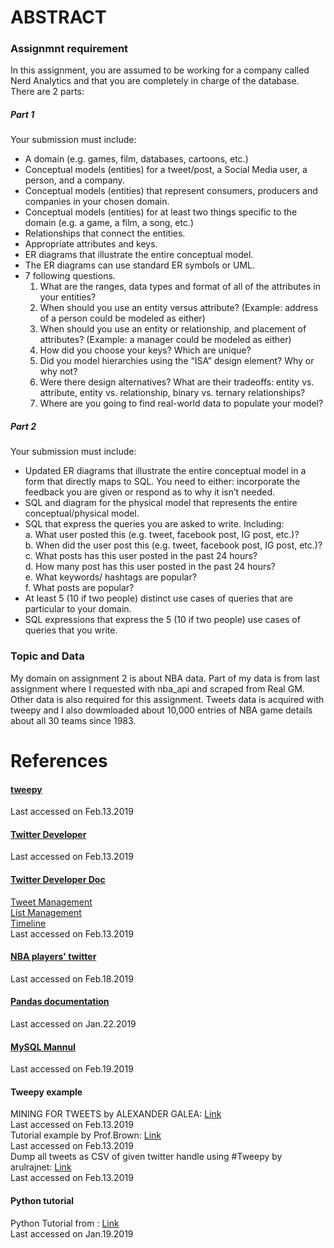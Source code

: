# ABSTRACT
### Assignmnt requirement
In this assignment, you are assumed to be working for a company called Nerd Analytics and that you are
completely in charge of the database. There are 2 parts:
##### Part 1
Your submission must include:
- A domain (e.g. games, film, databases, cartoons, etc.)
- Conceptual models (entities) for a tweet/post, a Social Media user, a person, and a company.
- Conceptual models (entities) that represent consumers, producers and companies in your chosen domain.
- Conceptual models (entities) for at least two things specific to the domain (e.g. a game, a film, a
song, etc.)
- Relationships that connect the entities.
- Appropriate attributes and keys.
- ER diagrams that illustrate the entire conceptual model.
- The ER diagrams can use standard ER symbols or UML.
- 7 following questions.
    1. What are the ranges, data types and format of all of the attributes in your entities?
    2. When should you use an entity versus attribute? (Example: address of a person could be
modeled as either)
    3. When should you use an entity or relationship, and placement of attributes? (Example: a
manager could be modeled as either)
    4. How did you choose your keys? Which are unique?
    5. Did you model hierarchies using the “ISA” design element? Why or why not?
    6. Were there design alternatives? What are their tradeoffs: entity vs. attribute, entity vs.
    relationship, binary vs. ternary relationships?
    7. Where are you going to find real-world data to populate your model?
##### Part 2
Your submission must include:
- Updated ER diagrams that illustrate the entire conceptual model in a form that directly maps to
SQL. You need to either: incorporate the feedback you are given or respond as to why it isn’t
needed.
- SQL and diagram for the physical model that represents the entire conceptual/physical model.
- SQL that express the queries you are asked to write. Including:\
    a. What user posted this (e.g. tweet, facebook post, IG post, etc.)?\
    b. When did the user post this (e.g. tweet, facebook post, IG post, etc.)?\
    c. What posts has this user posted in the past 24 hours?\
    d. How many post has this user posted in the past 24 hours?\
    e. What keywords/ hashtags are popular?\
    f. What posts are popular?
- At least 5 (10 if two people) distinct use cases of queries that are particular to your domain.
- SQL expressions that express the 5 (10 if two people) use cases of queries that you write.
### Topic and Data
My domain on assignment 2 is about NBA data. Part of my data is from last assignment where I requested with nba_api and scraped from Real GM. 
Other data is also required for this assignment. Tweets data is acquired with tweepy and I also dowmloaded about 10,000 entries of NBA game details 
about all 30 teams since 1983.


 


# References
#### [tweepy](https://tweepy.readthedocs.io/en/v3.5.0/index.html)
Last accessed on Feb.13.2019
#### [Twitter Developer](https://developer.twitter.com/en/docs)
Last accessed on Feb.13.2019
#### [Twitter Developer Doc](https://developer.twitter.com/en/docs)
[Tweet Management](https://developer.twitter.com/en/docs/tweets/data-dictionary/overview/tweet-object.html)\
[List Management](https://developer.twitter.com/en/docs/accounts-and-users/create-manage-lists/api-reference/get-lists-members)\
[Timeline](https://developer.twitter.com/en/docs/tweets/timelines/overview)\
Last accessed on Feb.13.2019
#### [NBA players' twitter](https://www.basketball-reference.com/friv/twitter.html)
Last accessed on Feb.18.2019
#### [Pandas documentation](https://pandas.pydata.org/pandas-docs/stable/index.html)
Last accessed on Jan.22.2019
#### [MySQL Mannul](https://dev.mysql.com/doc/refman/8.0/en/load-data.html)
Last accessed on Feb.19.2019
#### Tweepy example
MINING FOR TWEETS by ALEXANDER GALEA: [Link](https://galeascience.wordpress.com/2016/03/18/collecting-twitter-data-with-python/)\
Last accessed on Feb.13.2019\
Tutorial example by Prof.Brown: [Link](https://github.com/nikbearbrown/INFO_6210/blob/master/Week_2/NBB_%20BeautifulSoup.ipynb)\
Last accessed on Feb.13.2019\
Dump all tweets as CSV of given twitter handle using #Tweepy by arulrajnet: [Link](https://gist.github.com/arulrajnet/0b71842b573d81c7bc23)\
Last accessed on Feb.13.2019
#### Python tutorial
Python Tutorial from : [Link](https://www.w3schools.com/python/python_operators.asp)\
Last accessed on Jan.19.2019
